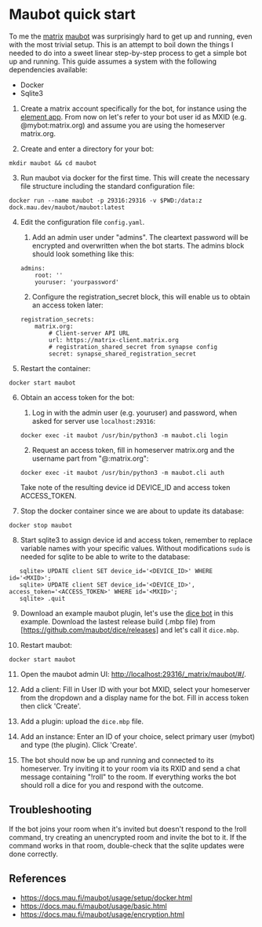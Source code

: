 # Maubot quick start

To me the [matrix](https://matrix.org/) [maubot](https://github.com/maubot/maubot) was surprisingly hard to get up and running, even with the most trivial setup. This is an attempt to boil down the things I needed to do into a sweet linear step-by-step process to get a simple bot up and running. This guide assumes a system with the following dependencies available:

- Docker
- Sqlite3

1. Create a matrix account specifically for the bot, for instance using the [element app](https://element.io/). From now on let's refer to your bot user id as MXID (e.g. @mybot:matrix.org) and assume you are using the homeserver matrix.org.

2. Create and enter a directory for your bot:

```
mkdir maubot && cd maubot
```

3. Run maubot via docker for the first time. This will create the necessary file structure including the standard configuration file:

```
docker run --name maubot -p 29316:29316 -v $PWD:/data:z dock.mau.dev/maubot/maubot:latest
```

4. Edit the configuration file `config.yaml`.

    1. Add an admin user under "admins". The cleartext password will be encrypted and overwritten when the bot starts. The admins block should look something like this:

    ```
    admins:
        root: ''
        youruser: 'yourpassword'
    ```

    2. Configure the registration_secret block, this will enable us to obtain an access token later:

    ```
    registration_secrets:
        matrix.org:
            # Client-server API URL
            url: https://matrix-client.matrix.org
            # registration_shared_secret from synapse config
            secret: synapse_shared_registration_secret
    ```

5. Restart the container:

```
docker start maubot
```

6. Obtain an access token for the bot:

    1. Log in with the admin user (e.g. youruser) and password, when asked for server use `localhost:29316`:

    `docker exec -it maubot /usr/bin/python3 -m maubot.cli login`

    2. Request an access token, fill in homeserver matrix.org and the username part from "@<username>:matrix.org":

    `docker exec -it maubot /usr/bin/python3 -m maubot.cli auth`

    Take note of the resulting device id DEVICE_ID and access token ACCESS_TOKEN.

7. Stop the docker container since we are about to update its database:

```
docker stop maubot
```

8. Start sqlite3 to assign device id and access token, remember to replace variable names with your specific values. Without modifications `sudo` is needed for sqlite to be able to write to the database:

```sudo sqlite3 maubot.db
   sqlite> UPDATE client SET device_id='<DEVICE_ID>' WHERE id='<MXID>';
   sqlite> UPDATE client SET device_id='<DEVICE_ID>', access_token='<ACCESS_TOKEN>' WHERE id='<MXID>';
   sqlite> .quit
```

9. Download an example maubot plugin, let's use the [dice bot](https://github.com/maubot/dice) in this example. Download the lastest release build (.mbp file) from [https://github.com/maubot/dice/releases] and let's call it `dice.mbp`.

10. Restart maubot:

```
docker start maubot
```

11. Open the maubot admin UI: [http://localhost:29316/\_matrix/maubot/#/](http://localhost:29316/_matrix/maubot/#/).

12. Add a client: Fill in User ID with your bot MXID, select your homeserver from the dropdown and a display name for the bot. Fill in access token then click 'Create'.

13. Add a plugin: upload the `dice.mbp` file.

14. Add an instance: Enter an ID of your choice, select primary user (mybot) and type (the plugin). Click 'Create'.

15. The bot should now be up and running and connected to its homeserver. Try inviting it to your room via its RXID and send a chat message containing "!roll" to the room. If everything works the bot should roll a dice for you and respond with the outcome.

## Troubleshooting

If the bot joins your room when it's invited but doesn't respond to the !roll command, try creating an unencrypted room and invite the bot to it. If the command works in that room, double-check that the sqlite updates were done correctly.

## References

- https://docs.mau.fi/maubot/usage/setup/docker.html
- https://docs.mau.fi/maubot/usage/basic.html
- https://docs.mau.fi/maubot/usage/encryption.html
